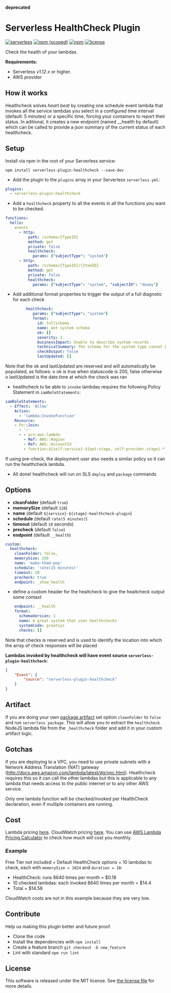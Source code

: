 **deprecated**

# Serverless HealthCheck Plugin

[![serverless](http://public.serverless.com/badges/v3.svg)](http://www.serverless.com)
[![npm (scoped)](https://img.shields.io/npm/v/@financial-times/serverless-plugin-healthcheck.svg)](https://www.npmjs.com/package/@financial-times/serverless-plugin-healthcheck)
[![npm](https://img.shields.io/npm/dw/@financial-times/serverless-plugin-healthcheck.svg)](https://www.npmjs.com/package/@financial-times/serverless-plugin-healthcheck)
[![license](https://img.shields.io/npm/l/serverless-plugin-healthcheck.svg)](https://raw.githubusercontent.com/Financial-Times/serverless-plugin-healthcheck/master/LICENSE)

Check the health of your lambdas.

**Requirements:**

* Serverless _v1.12.x_ or higher.
* AWS provider

## How it works

Healthcheck solves _heart beat_ by creating one schedule event lambda that invokes all the service lambdas you select in a configured time interval (default: 5 minutes) or a specific time, forcing your containers to report their status.
In aditional, it creates a new endpoint (named \_\_health by default) which can be called to provide a json summary of the current status of each healthcheck.

## Setup

Install via npm in the root of your Serverless service:

```
npm install serverless-plugin-healthcheck --save-dev
```

* Add the plugin to the `plugins` array in your Serverless `serverless.yml`:

```yml
plugins:
  - serverless-plugin-healthcheck
```

* Add a `healthcheck` property to all the events in all the functions you want to be checked.

```yml
functions:
  hello:
    events
      - http:
          path: /schema/{TypeID}
          method: get
          private: false
          healthcheck:
            params: {"subjectType": "system"}
      - http:
          path: /schema/{TypeID}/{ItemID}
          method: get
          private: false
          healthcheck:
            params: {"subjectType": "system", "subjectID": "dewey"}
```

* Add additional format properties to trigger the output of a full diagnotic for each check

```yml
         healthcheck:
            params: {"subjectType": "system"}
            format:
              id: fullschema
              name: Get system schema
              ok: []
              severity: 2
              businessImpact: Unable to describe system records
              technicalSummary: The schema for the system type cannot be read from the CMDB
              checkOutput: false
              lastUpdated: []
```

Note that the ok and lastUpdated are reserved and will automatically be populated, as follows:
o ok is true when statuscode is 200, false otherwise
o lastUpdated is the date.time at which the check was ran

* healthcheck to be able to `invoke` lambdas requires the following Policy Statement in `iamRoleStatements`:

```yaml
iamRoleStatements:
  - Effect: 'Allow'
    Action:
      - 'lambda:InvokeFunction'
    Resource:
    - Fn::Join:
      - ':'
      - - arn:aws:lambda
        - Ref: AWS::Region
        - Ref: AWS::AccountId
        - function:${self:service}-${opt:stage, self:provider.stage}-*
```

If using pre-check, the deployment user also needs a similar policy so it can run the healthcheck lambda.

* All done! healthcheck will run on SLS `deploy` and `package` commands

## Options

* **cleanFolder** (default `true`)
* **memorySize** (default `128`)
* **name** (default `${service}-${stage}-healthcheck-plugin`)
* **schedule** (default `rate(5 minutes)`)
* **timeout** (default `10` seconds)
* **precheck** (default `false`)
* **endpoint** (default `__health`)

```yml
custom:
  healthcheck:
    cleanFolder: false,
    memorySize: 256
    name: 'make-them-pop'
    schedule: 'rate(15 minutes)'
    timeout: 20
    precheck: true
    endpoint: _show_health
```

* define a custom header for the healtcheck to give the healtcheck output some contaxt

```yml
    endpoint: __health
    format:
      schemaVersion: 1
      name: A great system that uses healthchecks
      systemCode: greatsys
      checks: []
```

Note that checks is reserved and is used to identify the location into which the array of check responses will be placed

**Lambdas invoked by healthcheck will have event source `serverless-plugin-healthcheck`:**

```json
{
    "Event": {
        "source": "serverless-plugin-healthcheck"
    }
}
```

## Artifact

If you are doing your own [package artifact](https://serverless.com/framework/docs/providers/aws/guide/packaging#artifact) set option `cleanFolder` to `false` and run `serverless package`. This will allow you to extract the `healthcheck` NodeJS lambda file from the `_healthcheck` folder and add it in your custom artifact logic.

## Gotchas

If you are deploying to a VPC, you need to use private subnets with a Network Address Translation (NAT) gateway (http://docs.aws.amazon.com/lambda/latest/dg/vpc.html). Healthcheck requires this so it can call the other lambdas but this is applicable to any lambda that needs access to the public internet or to any other AWS service.

Only one lambda function will be checked/invoked per HealthCheck declaration, even if multiple containers are running.

## Cost

Lambda pricing [here](https://aws.amazon.com/lambda/pricing/). CloudWatch pricing [here](https://aws.amazon.com/cloudwatch/pricing/). You can use [AWS Lambda Pricing Calculator](https://s3.amazonaws.com/lambda-tools/pricing-calculator.html) to check how much will cost you monthly.

### Example

Free Tier not included + Default HealthCheck options + 10 lambdas to check, each with `memorySize = 1024` and `duration = 10`:

* HealthCheck: runs 8640 times per month = $0.18
* 10 checked lambdas: each invoked 8640 times per month = $14.4
* Total = $14.58

CloudWatch costs are not in this example because they are very low.

## Contribute

Help us making this plugin better and future proof.

* Clone the code
* Install the dependencies with `npm install`
* Create a feature branch `git checkout -b new_feature`
* Lint with standard `npm run lint`

## License

This software is released under the MIT license. See [the license file](LICENSE) for more details.
